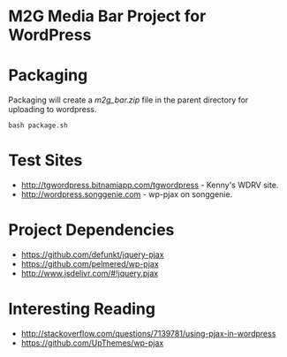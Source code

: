 # M2G Media Bar Project for WordPress

# Packaging

Packaging will create a _m2g\_bar.zip_ file in the parent directory for uploading to wordpress.

    bash package.sh

# Test Sites

* http://tgwordpress.bitnamiapp.com/tgwordpress - Kenny's WDRV site.
* http://wordpress.songgenie.com - wp-pjax on songgenie.

# Project Dependencies

* https://github.com/defunkt/jquery-pjax
* https://github.com/pelmered/wp-pjax
* http://www.jsdelivr.com/#!jquery.pjax

# Interesting Reading

* http://stackoverflow.com/questions/7139781/using-pjax-in-wordpress
* https://github.com/UpThemes/wp-pjax
